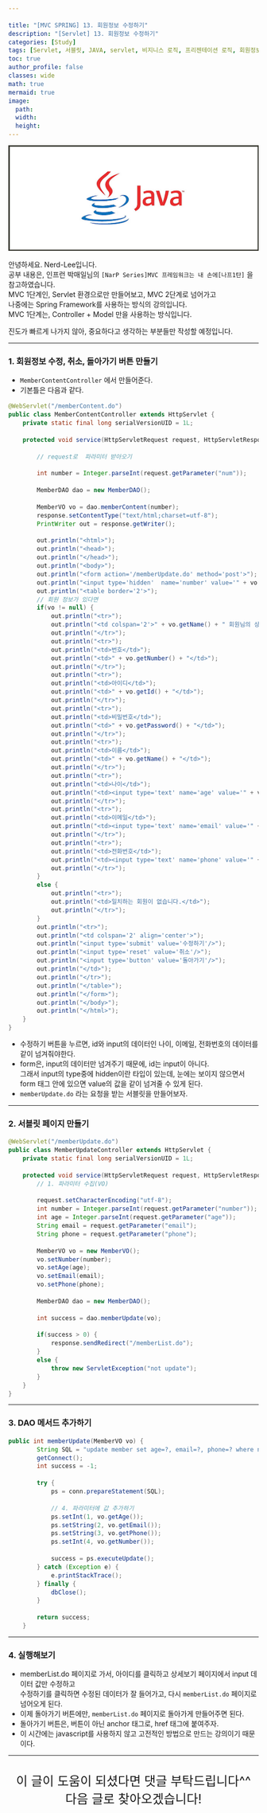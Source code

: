 ```yaml
---

title: "[MVC SPRING] 13. 회원정보 수정하기"
description: "[Servlet] 13. 회원정보 수정하기"
categories: [Study]
tags: [Servlet, 서블릿, JAVA, servlet, 비지니스 로직, 프리젠테이션 로직, 회원정보 수정하기]
toc: true
author_profile: false
classes: wide
math: true
mermaid: true
image:
  path: 
  width: 
  height:
---
```


![](/assets/img/etc/java.jpg)

안녕하세요. Nerd-Lee입니다.<br>
공부 내용은, 인프런 박매일님의
`[NarP Series]MVC 프레임워크는 내 손에[나프1탄]` 을 참고하였습니다.<br>
MVC 1단계인, Servlet 환경으로만 만들어보고, MVC 2단계로 넘어가고<br>
나중에는 Spring Framework를 사용하는 방식의 강의입니다.<br>
MVC 1단계는, Controller + Model 만을 사용하는 방식입니다.

진도가 빠르게 나가지 않아, 중요하다고 생각하는 부분들만 작성할 예정입니다.

---

### 1. 회원정보 수정, 취소, 돌아가기 버튼 만들기

- `MemberContentController` 에서 만들어준다.
- 기본틀은 다음과 같다.

```java
@WebServlet("/memberContent.do")
public class MemberContentController extends HttpServlet {
	private static final long serialVersionUID = 1L;

	protected void service(HttpServletRequest request, HttpServletResponse response) throws ServletException, IOException {
		
		// request로  파라미터 받아오기
		
		int number = Integer.parseInt(request.getParameter("num"));
		
		MemberDAO dao = new MemberDAO();
		
		MemberVO vo = dao.memberContent(number);
		response.setContentType("text/html;charset=utf-8");
		PrintWriter out = response.getWriter();
		
		out.println("<html>");
		out.println("<head>");
		out.println("</head>");
		out.println("<body>");
		out.println("<form action='/memberUpdate.do' method='post'>");
		out.println("<input type='hidden'  name='number' value='" + vo.getId() + "'/>");
		out.println("<table border='2'>");
		// 회원 정보가 있다면
		if(vo != null) {
			out.println("<tr>");
			out.println("<td colspan='2'>" + vo.getName() + " 회원님의 상세보기 </td>");
			out.println("</tr>");
			out.println("<tr>");
			out.println("<td>번호</td>");
			out.println("<td>" + vo.getNumber() + "</td>");
			out.println("</tr>");
			out.println("<tr>");
			out.println("<td>아이디</td>");
			out.println("<td>" + vo.getId() + "</td>");
			out.println("</tr>");
			out.println("<tr>");
			out.println("<td>비밀번호</td>");
			out.println("<td>" + vo.getPassword() + "</td>");
			out.println("</tr>");
			out.println("<tr>");
			out.println("<td>이름</td>");
			out.println("<td>" + vo.getName() + "</td>");
			out.println("</tr>");
			out.println("<tr>");
			out.println("<td>나이</td>");
			out.println("<td><input type='text' name='age' value='" + vo.getAge() + "'/></td>");
			out.println("</tr>");
			out.println("<tr>");
			out.println("<td>이메일</td>");
			out.println("<td><input type='text' name='email' value='" + vo.getEmail() + "'/></td>");
			out.println("</tr>");
			out.println("<tr>");
			out.println("<td>전화번호</td>");
			out.println("<td><input type='text' name='phone' value='" + vo.getPhone() + "'/></td>");
			out.println("</tr>");
		}
		else {
			out.println("<tr>");
			out.println("<td>일치하는 회원이 없습니다.</td>");
			out.println("</tr>");
		}
		out.println("<tr>");
		out.println("<td colspan='2' align='center'>");
		out.println("<input type='submit' value='수정하기'/>");
		out.println("<input type='reset' value='취소'/>");
		out.println("<input type='button' value='돌아가기'/>");
		out.println("</td>");
		out.println("</tr>");
		out.println("</table>");
		out.println("</form>");
		out.println("</body>");
		out.println("</html>");
	}
}
```
- 수정하기 버튼을 누르면, id와 input의 데이터인 나이, 이메일, 전화번호의 데이터를 같이 넘겨줘야한다.
- form은, input의 데이터만 넘겨주기 때문에, id는 input이 아니다.<br>
그래서 input의 type중에 hidden이란 타입이 있는데, 눈에는 보이지 않으면서<br>
form 태그 안에 있으면 value의 값을 같이 넘겨줄 수 있게 된다.<br>
- `memberUpdate.do` 라는 요청을 받는 서블릿을 만들어보자.

---

### 2. 서블릿 페이지 만들기

```java
@WebServlet("/memberUpdate.do")
public class MemberUpdateController extends HttpServlet {
	private static final long serialVersionUID = 1L;

	protected void service(HttpServletRequest request, HttpServletResponse response) throws ServletException, IOException {
		// 1. 파라미터 수집(VO)
		
		request.setCharacterEncoding("utf-8");
		int number = Integer.parseInt(request.getParameter("number"));
		int age = Integer.parseInt(request.getParameter("age"));
		String email = request.getParameter("email");
		String phone = request.getParameter("phone");
		
		MemberVO vo = new MemberVO();
		vo.setNumber(number);
		vo.setAge(age);
		vo.setEmail(email);
		vo.setPhone(phone);
		
		MemberDAO dao = new MemberDAO();
		
		int success = dao.memberUpdate(vo);
		
		if(success > 0) {
			response.sendRedirect("/memberList.do");
		}
		else {
			throw new ServletException("not update");
		}
	}
}
```

---

### 3. DAO 메서드 추가하기

```java
public int memberUpdate(MemberVO vo) {
		String SQL = "update member set age=?, email=?, phone=? where number=?";
		getConnect();
		int success = -1;

		try {
			ps = conn.prepareStatement(SQL);

			// 4. 파라미터에 값 추가하기
			ps.setInt(1, vo.getAge());
			ps.setString(2, vo.getEmail());
			ps.setString(3, vo.getPhone());
			ps.setInt(4, vo.getNumber());
			
			success = ps.executeUpdate();
		} catch (Exception e) {
			e.printStackTrace();
		} finally {
			dbClose();
		}
		
		return success;
	}
```

---

### 4. 실행해보기

- memberList.do 페이지로 가서, 아이디를 클릭하고 상세보기 페이지에서 input 데이터 값만 수정하고<br>
수정하기를 클릭하면 수정된 데이터가 잘 들어가고, 다시 `memberList.do` 페이지로 넘어오게 된다.
- 이제 돌아가기 버튼에만, `memberList.do` 페이지로 돌아가게 만들어주면 된다.
- 돌아가기 버튼은, 버튼이 아닌 anchor 태그로, href 태그에 붙여주자.
- 이 시간에는 javascript를 사용하지 않고 고전적인 방법으로 만드는 강의이기 때문이다.

---

<br>

<div style="font-size:25px; text-align:center">
이 글이 도움이 되셨다면 댓글 부탁드립니다^^<br>
다음 글로 찾아오겠습니다!

</div>
